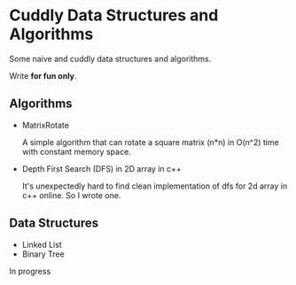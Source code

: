 # Cuddly Data Structures and Algorithms

Some naive and cuddly data structures and algorithms.

Write **for fun only**.

## Algorithms

* MatrixRotate

  A simple algorithm that can rotate a square matrix (n*n) in O(n^2) time with constant memory space.

* Depth First Search (DFS) in 2D array in c++

  It's unexpectedly hard to find clean implementation of dfs for 2d array in c++ online. So I wrote one.

## Data Structures

* Linked List
* Binary Tree

In progress